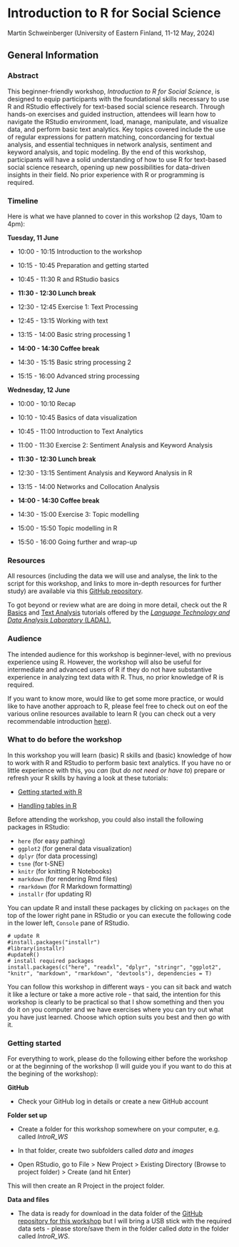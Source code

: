 # Introduction to R for Social Science

Martin Schweinberger (University of Eastern Finland, 11-12 May, 2024)

## General Information

### Abstract


This beginner-friendly workshop, *Introduction to R for Social Science*, is designed to equip participants with the foundational skills necessary to use R and RStudio effectively for text-based social science research. Through hands-on exercises and guided instruction, attendees will learn how to navigate the RStudio environment, load, manage, manipulate, and visualize data, and perform basic text analytics. Key topics covered include the use of regular expressions for pattern matching, concordancing for textual analysis, and essential techniques in network analysis, sentiment and keyword analysis, and topic modeling. By the end of this workshop, participants will have a solid understanding of how to use R for text-based social science research, opening up new possibilities for data-driven insights in their field. No prior experience with R or programming is required. 

### Timeline

Here is what we have planned to cover in this workshop (2 days, 10am to 4pm):

**Tuesday, 11 June** 

* 10:00 - 10:15 Introduction to the workshop

* 10:15 - 10:45 Preparation and getting started

* 10:45 - 11:30 R and RStudio basics 

* **11:30 - 12:30 Lunch break**

* 12:30 - 12:45 Exercise 1: Text Processing

* 12:45 - 13:15 Working with text

* 13:15 - 14:00 Basic string processing 1

* **14:00 - 14:30 Coffee break**

* 14:30 - 15:15 Basic string processing 2

* 15:15 - 16:00 Advanced string processing

**Wednesday, 12 June** 

* 10:00 - 10:10 Recap

* 10:10 - 10:45 Basics of data visualization

* 10:45 - 11:00  Introduction to Text Analytics

* 11:00 - 11:30 Exercise 2: Sentiment Analysis and Keyword Analysis

* **11:30 - 12:30 Lunch break**

* 12:30 - 13:15 Sentiment Analysis and Keyword Analysis in R

* 13:15 - 14:00 Networks and Collocation Analysis

* **14:00 - 14:30 Coffee break**

* 14:30 - 15:00 Exercise 3: Topic modelling

* 15:00 - 15:50 Topic modelling in R

* 15:50 - 16:00 Going further and wrap-up

### Resources

All resources (including the data we will use and analyse, the link to the script for this workshop, and  links to more in-depth resources for further study) are available via this [GitHub repository](https://github.com/MartinSchweinberger/IntroR_WS).

To got beyond or review what are are doing in more detail, check out the R [Basics](https://ladal.edu.au/tutorials.html#2_R_Basics) and [Text Analysis](https://ladal.edu.au/tutorials.html#5_Text_Analytics) tutorials offered by the [*Language Technology and Data Analysis Laboratory* (LADAL).](https://ladal.edu.au)

### Audience

The intended audience for this workshop is beginner-level, with no previous experience using R. However, the workshop will also be useful for intermediate and advanced users of R if they do not have substantive experience in analyzing text data with R. Thus, no prior knowledge of R is required.

If you want to know more, would like to get some more practice, or would like to have another approach to R, please feel free to check out on eof the various online resources available to learn R (you can check out a very recommendable introduction [here](https://uvastatlab.github.io/phdplus/intror.html)). 

### What to do before the workshop

In this workshop you will learn  (basic) R skills and (basic) knowledge of how to work with R and RStudio to perform basic text analytics. If you have no or little experience with this, you *can* (but *do not need or have to*) prepare or refresh your R skills by having a look at these tutorials:

* [Getting started with R](https://slcladal.github.io/intror.html)

* [Handling tables in R](https://slcladal.github.io/table.html)

Before attending the workshop, you could also install the following packages in RStudio:

* `here` (for easy pathing)
* `ggplot2`  (for general data visualization)
* `dplyr` (for data processing)
* `tsne` (for t-SNE)
* `knitr` (for knitting R Notebooks)
* `markdown` (for rendering Rmd files)
* `rmarkdown`  (for R Markdown formatting)
* `installr` (for updating R)


You can update R and install these packages by clicking on `packages` on the top of the lower right pane in RStudio or you can execute the following code in the lower left, `Console` pane of RStudio. 

```{r install, eval = F, message=F, warning=F}
# update R
#install.packages("installr")
#library(installr)
#updateR()
# install required packages
install.packages(c("here", "readxl", "dplyr", "stringr", "ggplot2", "knitr", "markdown", "rmarkdown", "devtools"), dependencies = T)
```


You can follow this workshop in different ways - you can sit back and watch it like a lecture or take a more active role - that said, the intention for this workshop is clearly to be practical so that I show something and then you do it on you computer and we have exercises where you can try out what you have just learned. Choose which option suits you best and then go with it. 


### Getting started

For everything to work, please do the following either before the workshop or at the beginning of the workshop (I will guide you if you want to do this at the begining of the workshop):

**GitHub**

* Check your GitHub log in details or create a new GitHub account

**Folder set up**

* Create a folder for this workshop somewhere on your computer, e.g. called *IntroR_WS*

* In that folder, create two subfolders called *data* and *images*

* Open RStudio, go to File > New Project > Existing Directory (Browse to project folder) > Create (and hit Enter)

This will then create an R Project in the project folder.

**Data and files**

* The data is ready for download in the data folder of the [GitHub repository for this workshop](https://github.com/MartinSchweinberger/IntroR_WS) but I will bring a USB stick with the required  data sets - please store/save them in the folder called *data* in the folder called *IntroR_WS*.


